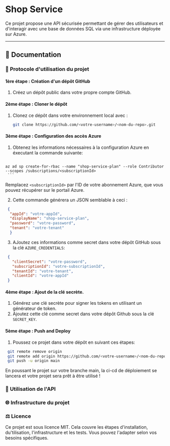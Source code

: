 # Shop Service 

Ce projet propose une API sécurisée permettant de gérer des utilisateurs et d'interagir avec une base de données SQL via une infrastructure déployée sur Azure.

---

## 📄 **Documentation**

### 🔧 **Protocole d'utilisation du projet**

#### **1ère étape : Création d'un dépôt GitHub**
1. Créez un dépôt public dans votre propre compte GitHub.

#### **2ème étape : Cloner le dépôt**
1. Clonez ce dépôt dans votre environnement local avec :
   ```bash
   git clone https://github.com/<votre-username>/<nom-du-repo>.git
   ```

#### 3ème étape : Configuration des accès Azure ####
   1. Obtenez les informations nécessaires  à la configuration Azure en éxecutant la commande suivante:
      ```bash
    az ad sp create-for-rbac --name "shop-service-plan" --role Contributor --scopes /subscriptions/<subscriptionId>
     ```
   Remplacez ```<subscriptionId>``` par l'ID de votre abonnement Azure, que vous pouvez récupérer sur le portail Azure.

   2. Cette commande générera un JSON semblable à ceci :
  ```json
   {
    "appId": "votre-appId",
    "displayName": "shop-service-plan",
    "password": "votre-password",
    "tenant": "votre-tenant"
    }
   ```

   3. AJoutez ces informations comme secret dans votre dépôt GitHub sous la clé ```AZURE_CREDENTIALS```:
   ```json
    {
      "clientSecret": "votre-password",
      "subscriptionId": "votre-subscriptionId",
      "tenantId": "votre-tenant",
      "clientId": "votre-appId"
    }
   ```

#### 4ème étape : Ajout de la clé secrète.
   1. Générez une clé secrète pour signer les tokens en utilisant un générateur de token.
   2. Ajoutez cette clé comme secret dans votre dépôt Github sous la clé ```SECRET_KEY```.

      
#### 5ème étape : Push and Deploy
  1. Poussez ce projet dans votre dépôt en suivant ces étapes:
   ```bash
    git remote remove origin
    git remote add origin https://github.com/<votre-username>/<nom-du-repo>.git
    git push -u origin main
   ```
  En poussant le projet sur votre branche main, la ci-cd de déploiement se lancera et votre projet sera prêt à être utilisé !



### 🔧 **Utilisation de l'API**

### 🌐 **Infrastructure du projet**



### ⚖️ **Licence**
Ce projet est sous licence MIT.
Cela couvre les étapes d'installation, du'tilisation, l'infrastructure et les tests.
Vous pouvez l'adapter selon vos besoins spécifiques.

   

